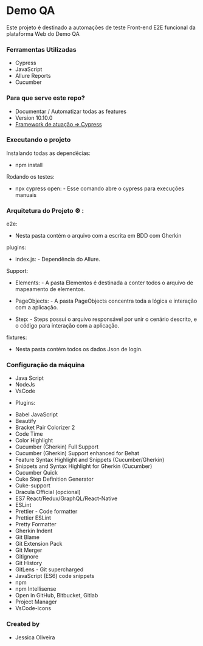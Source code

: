 # Demo QA #

Este projeto é destinado a automações de teste Front-end E2E funcional da plataforma Web do Demo QA

### Ferramentas Utilizadas ###
 * Cypress
 * JavaScript
 * Allure Reports
 * Cucumber

### Para que serve este repo? ###

* Documentar / Automatizar todas as features 
* Version 10.10.0
* [Framework de atuação => Cypress](https://www.cypress.io/)

### Executando o projeto ###

Instalando todas as dependêcias:

- npm install


Rodando os testes:

- npx cypress open: - Esse comando abre o cypress para execuções manuais


### Arquitetura do Projeto :gear: : ###
e2e:

- Nesta pasta contém o arquivo com a escrita em BDD com Gherkin

plugins:

- index.js: - Dependência do Allure.

Support:

- Elements: - A pasta Elementos é destinada a conter todos o arquivo de mapeamento de elementos.

- PageObjects: - A pasta PageObjects concentra toda a lógica e interação com a aplicação.

- Step: - Steps possui o arquivo responsável por unir o cenário descrito, e o código para interação com a aplicação.

fixtures:

-  Nesta pasta contém todos os dados Json de login.


### Configuração da máquina ###
- Java Script
- NodeJs
- VsCode

* Plugins:
- Babel JavaScript
- Beautify
- Bracket Pair Colorizer 2
- Code Time
- Color Highlight
- Cucumber (Gherkin) Full Support
- Cucumber (Gherkin) Support enhanced for Behat
- Feature Syntax Highlight and Snippets (Cucumber/Gherkin)
- Snippets and Syntax Highlight for Gherkin (Cucumber)
- Cucumber Quick
- Cuke Step Definition Generator
- Cuke-support
- Dracula Official (opcional)
- ES7 React/Redux/GraphQL/React-Native
- ESLint
- Prettier - Code formatter
- Prettier ESLint
- Pretty Formatter
- Gherkin Indent
- Git Blame
- Git Extension Pack
- Git Merger
- Gitignore
- Git History
- GitLens - Git supercharged
- JavaScript (ES6) code snippets
- npm
- npm Intellisense
- Open in GitHub, Bitbucket, Gitlab
- Project Manager
- VsCode-icons

### Created by ###

* Jessica Oliveira 

